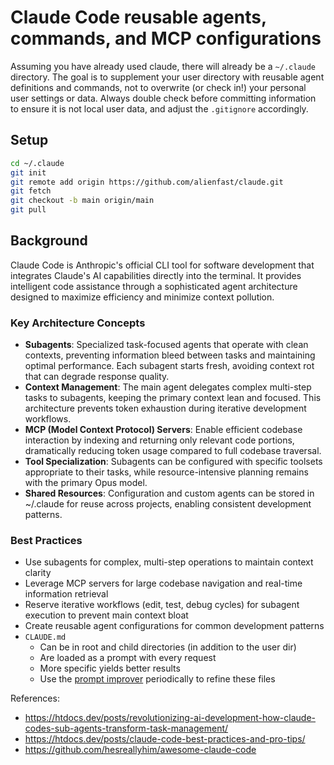 # Claude Code reusable agents, commands, and MCP configurations

Assuming you have already used claude, there will already be a `~/.claude` directory.  The goal is to supplement your user directory with reusable agent definitions and commands, not to overwrite (or check in!) your personal user settings or data.  Always double check before committing information to ensure it is not local user data, and adjust the `.gitignore` accordingly.

## Setup

```sh
cd ~/.claude
git init
git remote add origin https://github.com/alienfast/claude.git
git fetch
git checkout -b main origin/main
git pull
```

## Background
Claude Code is Anthropic's official CLI tool for software development that integrates Claude's AI capabilities directly into the terminal. It provides intelligent code assistance through a sophisticated agent architecture designed to maximize efficiency and minimize context pollution.

### Key Architecture Concepts
- **Subagents**: Specialized task-focused agents that operate with clean contexts, preventing information bleed between tasks and maintaining optimal performance. Each subagent starts fresh, avoiding context rot that can degrade response quality.
- **Context Management**: The main agent delegates complex multi-step tasks to subagents, keeping the primary context lean and focused. This architecture prevents token exhaustion during iterative development workflows.
- **MCP (Model Context Protocol) Servers**: Enable efficient codebase interaction by indexing and returning only relevant code portions, dramatically reducing token usage compared to full codebase traversal.
- **Tool Specialization**: Subagents can be configured with specific toolsets appropriate to their tasks, while resource-intensive planning remains with the primary Opus model.
- **Shared Resources**: Configuration and custom agents can be stored in ~/.claude for reuse across projects, enabling consistent development patterns.

### Best Practices
- Use subagents for complex, multi-step operations to maintain context clarity
- Leverage MCP servers for large codebase navigation and real-time information retrieval
- Reserve iterative workflows (edit, test, debug cycles) for subagent execution to prevent main context bloat
- Create reusable agent configurations for common development patterns
- `CLAUDE.md` 
  - Can be in root and child directories (in addition to the user dir)
  - Are loaded as a prompt with every request
  - More specific yields better results
  - Use the [prompt improver](https://docs.anthropic.com/en/docs/build-with-claude/prompt-engineering/prompt-improver) periodically to refine these files

References: 
  - https://htdocs.dev/posts/revolutionizing-ai-development-how-claude-codes-sub-agents-transform-task-management/
  - https://htdocs.dev/posts/claude-code-best-practices-and-pro-tips/
  - https://github.com/hesreallyhim/awesome-claude-code